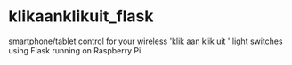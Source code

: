 klikaanklikuit_flask
====================

smartphone/tablet control for your wireless 'klik aan klik uit ' light switches using Flask running on Raspberry Pi

